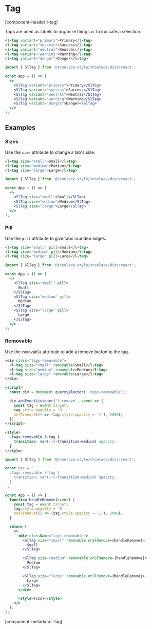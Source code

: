 # Tag

[component-header:l-tag]

Tags are used as labels to organize things or to indicate a selection.

```html preview
<l-tag variant="primary">Primary</l-tag>
<l-tag variant="success">Success</l-tag>
<l-tag variant="neutral">Neutral</l-tag>
<l-tag variant="warning">Warning</l-tag>
<l-tag variant="danger">Danger</l-tag>
```

```jsx react
import { SlTag } from '@shoelace-style/shoelace/dist/react';

const App = () => (
  <>
    <SlTag variant="primary">Primary</SlTag>
    <SlTag variant="success">Success</SlTag>
    <SlTag variant="neutral">Neutral</SlTag>
    <SlTag variant="warning">Warning</SlTag>
    <SlTag variant="danger">Danger</SlTag>
  </>
);
```

## Examples

### Sizes

Use the `size` attribute to change a tab's size.

```html preview
<l-tag size="small">Small</l-tag>
<l-tag size="medium">Medium</l-tag>
<l-tag size="large">Large</l-tag>
```

```jsx react
import { SlTag } from '@shoelace-style/shoelace/dist/react';

const App = () => (
  <>
    <SlTag size="small">Small</SlTag>
    <SlTag size="medium">Medium</SlTag>
    <SlTag size="large">Large</SlTag>
  </>
);
```

### Pill

Use the `pill` attribute to give tabs rounded edges.

```html preview
<l-tag size="small" pill>Small</l-tag>
<l-tag size="medium" pill>Medium</l-tag>
<l-tag size="large" pill>Large</l-tag>
```

```jsx react
import { SlTag } from '@shoelace-style/shoelace/dist/react';

const App = () => (
  <>
    <SlTag size="small" pill>
      Small
    </SlTag>
    <SlTag size="medium" pill>
      Medium
    </SlTag>
    <SlTag size="large" pill>
      Large
    </SlTag>
  </>
);
```

### Removable

Use the `removable` attribute to add a remove button to the tag.

```html preview
<div class="tags-removable">
  <l-tag size="small" removable>Small</l-tag>
  <l-tag size="medium" removable>Medium</l-tag>
  <l-tag size="large" removable>Large</l-tag>
</div>

<script>
  const div = document.querySelector('.tags-removable');

  div.addEventListener('l-remove', event => {
    const tag = event.target;
    tag.style.opacity = '0';
    setTimeout(() => (tag.style.opacity = '1'), 2000);
  });
</script>

<style>
  .tags-removable l-tag {
    transition: var(--l-transition-medium) opacity;
  }
</style>
```

```jsx react
import { SlTag } from '@shoelace-style/shoelace/dist/react';

const css = `
  .tags-removable l-tag {
    transition: var(--l-transition-medium) opacity;
  }
`;

const App = () => {
  function handleRemove(event) {
    const tag = event.target;
    tag.style.opacity = '0';
    setTimeout(() => (tag.style.opacity = '1'), 2000);
  }

  return (
    <>
      <div className="tags-removable">
        <SlTag size="small" removable onSlRemove={handleRemove}>
          Small
        </SlTag>

        <SlTag size="medium" removable onSlRemove={handleRemove}>
          Medium
        </SlTag>

        <SlTag size="large" removable onSlRemove={handleRemove}>
          Large
        </SlTag>
      </div>

      <style>{css}</style>
    </>
  );
};
```

[component-metadata:l-tag]

